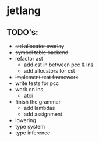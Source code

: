 # jetlang

## TODO's:

- ~~std allocator overlay~~
- ~~symbol table backend~~
- refactor ast
    - add cst in between pcc & ins
    - add allocators for cst
- ~~implement test framework~~
- write tests for pcc
- work on ins
    - atoi
- finish the grammar
    - add lambdas
    - add assignment
- lowering
- type system
- type inference
